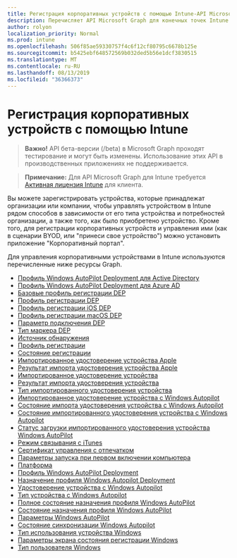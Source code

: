 ```yaml
---
title: Регистрация корпоративных устройств с помощью Intune-API Microsoft Graph
description: Перечисляет API Microsoft Graph для конечных точек Intune (REST), которые регистрируют устройства для организации клиента.
author: rolyon
localization_priority: Normal
ms.prod: intune
ms.openlocfilehash: 506f85ae59330757f4c6f12cf80795c6678b125e
ms.sourcegitcommit: b5425ebf648572569b032ded5b56e1dcf3830515
ms.translationtype: MT
ms.contentlocale: ru-RU
ms.lasthandoff: 08/13/2019
ms.locfileid: "36366373"
---
```

# <a name="enroll-corporate-owned-devices-by-using-intune"></a>Регистрация корпоративных устройств с помощью Intune

> **Важно!** API бета-версии (/beta) в Microsoft Graph проходят тестирование и могут быть изменены. Использование этих API в производственных приложениях не поддерживается.

> **Примечание:** Для API Microsoft Graph для Intune требуется [Активная лицензия Intune](https://go.microsoft.com/fwlink/?linkid=839381) для клиента.

Вы можете зарегистрировать устройства, которые принадлежат организации или компании, чтобы управлять устройством в Intune рядом способов в зависимости от его типа устройства и потребностей организации, а также того, как было приобретено устройство. Кроме того, для регистрации корпоративных устройств и управления ими (как в сценарии BYOD, или "принеси свое устройство") можно установить приложение "Корпоративный портал".

Для управления корпоративными устройствами в Intune используются перечисленные ниже ресурсы Graph.

- [Профиль Windows AutoPilot Deployment для Active Directory](intune-enrollment-activedirectorywindowsautopilotdeploymentprofile.md)
- [Профиль Windows AutoPilot Deployment для Azure AD](intune-enrollment-azureadwindowsautopilotdeploymentprofile.md)
- [Базовые профиль регистрации DEP](intune-enrollment-depenrollmentbaseprofile.md)
- [Профиль регистрации DEP](intune-enrollment-depenrollmentprofile.md)
- [Профиль регистрации iOS DEP](intune-enrollment-depiosenrollmentprofile.md)
- [Профиль регистрации macOS DEP](intune-enrollment-depmacosenrollmentprofile.md)
- [Параметр подключения DEP](intune-enrollment-deponboardingsetting.md)
- [Тип маркера DEP](intune-enrollment-deptokentype.md)
- [Источник обнаружения](intune-enrollment-discoverysource.md)
- [Профиль регистрации](intune-enrollment-enrollmentprofile.md)
- [Состояние регистрации](intune-enrollment-enrollmentstate.md)
- [Импортированное удостоверение устройства Apple](intune-enrollment-importedappledeviceidentity.md)
- [Результат импорта удостоверения устройства Apple](intune-enrollment-importedappledeviceidentityresult.md)
- [Импортированное удостоверение устройства](intune-enrollment-importeddeviceidentity.md)
- [Результат импорта удостоверения устройства](intune-enrollment-importeddeviceidentityresult.md)
- [Тип импортированного удостоверения устройства](intune-enrollment-importeddeviceidentitytype.md)
- [Импортированное удостоверение устройства с Windows Autopilot](intune-enrollment-importedwindowsautopilotdeviceidentity.md)
- [Состояние импорта удостоверения устройства с Windows Autopilot](intune-enrollment-importedwindowsautopilotdeviceidentityimportstatus.md)
- [Состояние импортированного удостоверения устройства с Windows Autopilot](intune-enrollment-importedwindowsautopilotdeviceidentitystate.md)
- [Статус загрузки импортированного удостоверения устройства Windows AutoPilot](intune-enrollment-importedwindowsautopilotdeviceidentityuploadstatus.md)
- [Режим связывания с iTunes](intune-enrollment-itunespairingmode.md)
- [Сертификат управления с отпечатком](intune-enrollment-managementcertificatewiththumbprint.md)
- [Параметры запуска при первом включении компьютера](intune-enrollment-outofboxexperiencesettings.md)
- [Платформа](intune-enrollment-platform.md)
- [Профиль Windows AutoPilot Deployment](intune-enrollment-windowsautopilotdeploymentprofile.md)
- [Назначение профиля Windows Autopilot Deployment](intune-enrollment-windowsautopilotdeploymentprofileassignment.md)
- [Удостоверение устройства с Windows Autopilot](intune-enrollment-windowsautopilotdeviceidentity.md)
- [Тип устройства с Windows Autopilot](intune-enrollment-windowsautopilotdevicetype.md)
- [Полное состояние назначения профиля Windows AutoPilot](intune-enrollment-windowsautopilotprofileassignmentdetailedstatus.md)
- [Состояние назначения профиля Windows AutoPilot](intune-enrollment-windowsautopilotprofileassignmentstatus.md)
- [Параметры Windows AutoPilot](intune-enrollment-windowsautopilotsettings.md)
- [Состояние синхронизации Windows Autopilot](intune-enrollment-windowsautopilotsyncstatus.md)
- [Тип использования устройства Windows](intune-enrollment-windowsdeviceusagetype.md)
- [Параметры экрана состояния регистрации Windows](intune-enrollment-windowsenrollmentstatusscreensettings.md)
- [Тип пользователя Windows](intune-enrollment-windowsusertype.md)
